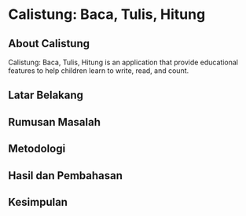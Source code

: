 # Calistung: Baca, Tulis, Hitung
## About Calistung
Calistung: Baca, Tulis, Hitung is an application that provide educational features to help children learn to write, read, and count.

## Latar Belakang

## Rumusan Masalah

## Metodologi

## Hasil dan Pembahasan

## Kesimpulan
